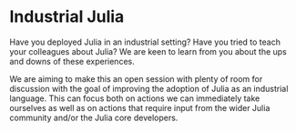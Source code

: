 # Industrial Julia

Have you deployed Julia in an industrial setting? Have you tried to teach your colleagues about Julia? We are keen to learn from you about the ups and downs of these experiences.

We are aiming to make this an open session with plenty of room for discussion with the goal of improving the adoption of Julia as an industrial language. This can focus both on actions we can immediately take ourselves as well as on actions that require input from the wider Julia community and/or the Julia core developers.